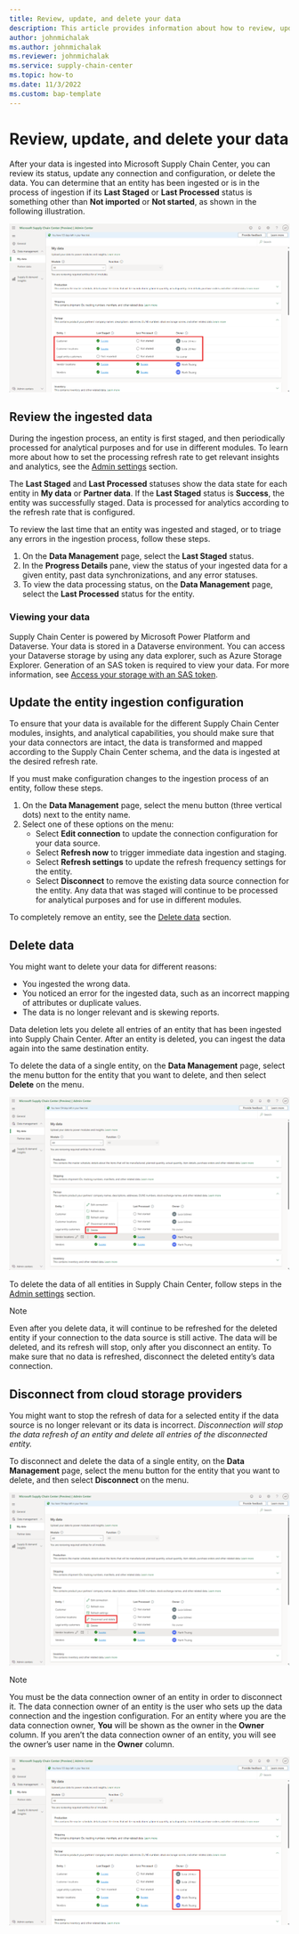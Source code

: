 ```yaml
---
title: Review, update, and delete your data
description: This article provides information about how to review, update, and delete your data in Microsoft Supply Chain Center.
author: johnmichalak
ms.author: johnmichalak
ms.reviewer: johnmichalak
ms.service: supply-chain-center
ms.topic: how-to
ms.date: 11/3/2022
ms.custom: bap-template
---
```


# Review, update, and delete your data

After your data is ingested into Microsoft Supply Chain Center, you can review its status, update any connection and configuration, or delete the data. You can determine that an entity has been ingested or is in the process of ingestion if its **Last Staged** or **Last Processed** status is something other than **Not imported** or **Not started**, as shown in the following illustration.

![A screenshot of the My data screen with entities that were not imported highlighted.](media/ingested-data-status.png)

## Review the ingested data

During the ingestion process, an entity is first staged, and then periodically processed for analytical purposes and for use in different modules. To learn more about how to set the processing refresh rate to get relevant insights and analytics, see the [Admin settings](admin-settings.md) section.

The **Last Staged** and **Last Processed** statuses show the data state for each entity in **My data** or **Partner data**. If the **Last Staged** status is **Success**, the entity was successfully staged. Data is processed for analytics according to the refresh rate that is configured.

To review the last time that an entity was ingested and staged, or to triage any errors in the ingestion process, follow these steps.

1. On the **Data Management** page, select the **Last Staged** status.
1. In the **Progress Details** pane, view the status of your ingested data for a given entity, past data synchronizations, and any error statuses.
1. To view the data processing status, on the **Data Management** page, select the **Last Processed** status for the entity.

### Viewing your data

Supply Chain Center is powered by Microsoft Power Platform and Dataverse. Your data is stored in a Dataverse environment. You can access your Dataverse storage by using any data explorer, such as Azure Storage Explorer. Generation of an SAS token is required to view your data. For more information, see [Access your storage with an SAS token](/power-platform/admin/storage-sas-token).  

## Update the entity ingestion configuration

To ensure that your data is available for the different Supply Chain Center modules, insights, and analytical capabilities, you should make sure that your data connectors are intact, the data is transformed and mapped according to the Supply Chain Center schema, and the data is ingested at the desired refresh rate.

If you must make configuration changes to the ingestion process of an entity, follow these steps.

1. On the **Data Management** page, select the menu button (three vertical dots) next to the entity name.
1. Select one of these options on the menu:
   - Select **Edit connection** to update the connection configuration for your data source.
   - Select **Refresh now** to trigger immediate data ingestion and staging.
   - Select **Refresh settings** to update the refresh frequency settings for the entity.
   - Select **Disconnect** to remove the existing data source connection for the entity. Any data that was staged will continue to be processed for analytical purposes and for use in different modules.

To completely remove an entity, see the [Delete data](review-update-delete-data.md#_Delete_data) section.

## Delete data
You might want to delete your data for different reasons:

- You ingested the wrong data.
- You noticed an error for the ingested data, such as an incorrect mapping of attributes or duplicate values.
- The data is no longer relevant and is skewing reports.

Data deletion lets you delete all entries of an entity that has been ingested into Supply Chain Center. After an entity is deleted, you can ingest the data again into the same destination entity.

To delete the data of a single entity, on the **Data Management** page, select the menu button for the entity that you want to delete, and then select **Delete** on the menu.

![A screenshot displaying the context menu with delete selected.](media/ingested-data-dropdown-delete.png)

To delete the data of all entities in Supply Chain Center, follow steps in the [Admin settings](admin-settings.md) section.

>[!Note]
> Even after you delete data, it will continue to be refreshed for the deleted entity if your connection to the data source is still active. The data will be deleted, and its refresh will stop, only after you disconnect an entity. To make sure that no data is refreshed, disconnect the deleted entity’s data connection.

## Disconnect from cloud storage providers

You might want to stop the refresh of data for a selected entity if the data source is no longer relevant or its data is incorrect. _Disconnection will stop the data refresh of an entity and delete all entries of the disconnected entity._

To disconnect and delete the data of a single entity, on the **Data Management** page, select the menu button for the entity that you want to delete, and then select **Disconnect** on the menu.

![A screenshot displaying the context menu with disconnect selected.](media/ingested-data-dropdown-disconnect-and-delete.png)

>[!Note]
> You must be the data connection owner of an entity in order to disconnect it. The data connection owner of an entity is the user who sets up the data connection and the ingestion configuration. For an entity where you are the data connection owner, **You** will be shown as the owner in the **Owner** column. If you aren’t the data connection owner of an entity, you will see the owner’s user name in the **Owner** column.

![A screenshot of a list of entities and their owner's name.](media/ingested-data-owners.png)
